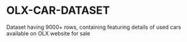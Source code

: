 # OLX-CAR-DATASET
Dataset having 9000+ rows, containing featuring details of used cars available on OLX website for sale
